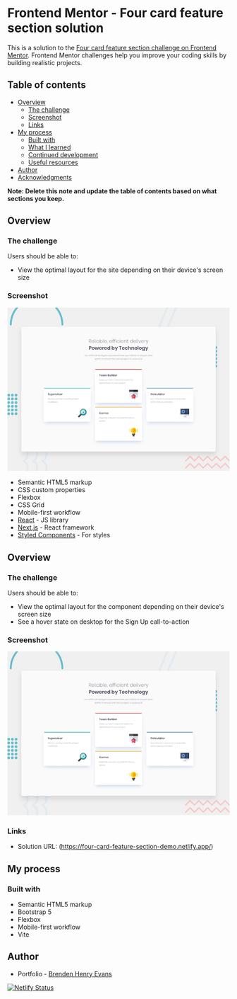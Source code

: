 # Frontend Mentor - Four card feature section solution

This is a solution to the [Four card feature section challenge on Frontend Mentor](https://www.frontendmentor.io/challenges/four-card-feature-section-weK1eFYK). Frontend Mentor challenges help you improve your coding skills by building realistic projects. 

## Table of contents

- [Overview](#overview)
  - [The challenge](#the-challenge)
  - [Screenshot](#screenshot)
  - [Links](#links)
- [My process](#my-process)
  - [Built with](#built-with)
  - [What I learned](#what-i-learned)
  - [Continued development](#continued-development)
  - [Useful resources](#useful-resources)
- [Author](#author)
- [Acknowledgments](#acknowledgments)

**Note: Delete this note and update the table of contents based on what sections you keep.**

## Overview

### The challenge

Users should be able to:

- View the optimal layout for the site depending on their device's screen size

### Screenshot

![preview](./design/desktop-preview.jpg)

- Semantic HTML5 markup
- CSS custom properties
- Flexbox
- CSS Grid
- Mobile-first workflow
- [React](https://reactjs.org/) - JS library
- [Next.js](https://nextjs.org/) - React framework
- [Styled Components](https://styled-components.com/) - For styles

## Overview

### The challenge

Users should be able to:

- View the optimal layout for the component depending on their device's screen size
- See a hover state on desktop for the Sign Up call-to-action

### Screenshot

![preview](./design/desktop-preview.jpg)

### Links

- Solution URL: (https://four-card-feature-section-demo.netlify.app/)

## My process

### Built with

- Semantic HTML5 markup
- Bootstrap 5
- Flexbox
- Mobile-first workflow
- Vite

## Author

- Portfolio - [Brenden Henry Evans](https://brendenevans.com)

[![Netlify Status](https://api.netlify.com/api/v1/badges/271f444e-a9f7-45ef-90ca-a887df0a3c78/deploy-status)](https://app.netlify.com/sites/four-card-feature-section-demo/deploys)